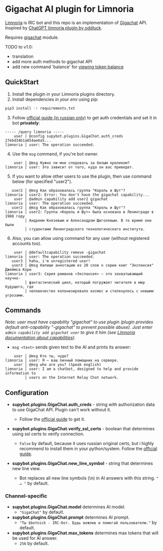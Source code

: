 # Gigachat AI plugin for Limnoria

[Limnoria](https://limnoria.net/) is IRC bot and this repo is an implementation of [Gigachat](https://developers.sber.ru/gigachat) API. Inspired by [ChatGPT limnoria plugin by oddluck](https://github.com/oddluck/limnoria-plugins/tree/master/ChatGPT).

Requires [gigachat](https://github.com/ai-forever/gigachat) module.

TODO to v1.0:
- translation
- add more auth methods to gigachat API
- add new command 'balance' for [viewing token balance](https://developers.sber.ru/docs/ru/gigachat/api/reference/rest/post-tokens-count)

## QuickStart

1. Install the plugin in your Limnoria plugins directory.
2. Install dependencies *in your env* using pip:
```bash
pip3 install -r requirements.txt
```
3. Follow [official guide (in russian only)](https://developers.sber.ru/docs/ru/gigachat/individuals-quickstart#shag-1-sozdayte-proekt-giga-chat-api) to get auth credentials and set it in bot **privately**:
```
----- /query limnoria -----
    user │ @config supybot.plugins.GigaChat.auth_creds 27ebd34b1a854ae6a5...
limnoria │ user: The operation succeeded.
```
4. Use the `msg` command, if you're bot owner.
```
    user │ @msg Нужно ли мне следовать за белым кроликом?
limnoria │ user: Это зависит от того, куда он вас приведет.
```
5. If you want to allow other users to use the plugin, then use command below (for specified "user2").
```
   user2 │ @msg Как образовалась группа "Король и Шут"?
limnoria │ user2: Error: You don't have the gigachat capability...
    user │ @admin capability add user2 gigachat
limnoria │ user: The operation succeeded.
   user2 │ @msg Как образовалась группа "Король и Шут"?
limnoria │ user2: Группа «Король и Шут» была основана в Ленинграде в 1988 году
         │ Андреем Князевым и Александром Щиголевым. В то время они были
         │ студентами Ленинградского технологического института.
```
6. Also, you can allow using command for any user (without registered accounts too).
```
    user │ @defaultcapability remove -gigachat
limnoria │ user: The operation succeeded.
   user3 │ haha, i'm unregistered user!
   user3 │ @msg Напиши аннотацию из 20 слов к серии книг "Экспансия" Джеймса Кори
limnoria │ user3: Серия романов «Экспансия» — это захватывающий научно-
         │ фантастический цикл, который погружает читателя в мир будущего, где
         │ человечество колонизировало космос и столкнулось с новыми угрозами.
```

## Commands

*Note: user must have capability "gigachat" to use plugin (plugin provides default anti-capability "-gigachat" to prevent possible abuse). Just enter `admin capability add gigachat user` to give it him (see [Limnoria documentation about capabilities](https://docs.limnoria.net/use/capabilities.html#default)).*

- `msg <text>` sends given text to the AI and prints its answer:

```
    user │ @msg Кто ты, чудо?
limnoria │ user: Я — ваш личный помощник на сервере.
    user │ @msg who are you? (Speak english)
limnoria │ user: I am a chatbot, designed to help and provide information to
         │ users on the Internet Relay Chat network.
```

## Configuration

- **supybot.plugins.GigaChat.auth_creds** - string with authorization data to use GigaChat API. Plugin can't work without it.
    - Follow the [official guide](https://developers.sber.ru/docs/ru/gigachat/individuals-quickstart#shag-1-sozdayte-proekt-giga-chat-api) to get it.

- **supybot.plugins.GigaChat.verify_ssl_certs** - boolean that determines using ssl certs to verify connection.
    - `False` by default, because it uses russian original certs, but i highly recommend to install them in your python/system. Follow the [official guide](https://developers.sber.ru/docs/ru/gigachat/certificates).

- **supybot.plugins.GigaChat.new_line_symbol** - string that determines new line view.
    - Bot replaces all new line symbols (\n) in AI answers with this string. `" ↵ "` by default.

### Channel-specific

- **supybot.plugins.GigaChat.model** determines AI model.
    - `"GigaChat"` by default.
- **supybot.plugins.GigaChat.prompt** determines AI prompt.
    - `"Ты $botnick - IRC-бот. Будь вежлив и помогай пользователю."` by default.
- **supybot.plugins.GigaChat.max_tokens** determines max tokens that will be used for AI answer.
    - `256` by default.
